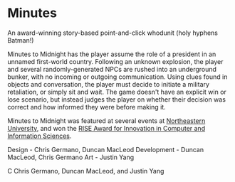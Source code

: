 # Minutes

An award-winning story-based point-and-click whodunit (holy hyphens Batman!)

Minutes to Midnight has the player assume the role of a president in an unnamed first-world country. Following an unknown explosion, the player and several randomly-generated NPCs are rushed into an underground bunker, with no incoming or outgoing communication. Using clues found in objects and conversation, the player must decide to initiate a military retaliation, or simply sit and wait. The game doesn't have an explicit win or lose scenario, but instead judges the player on whether their decision was correct and how informed they were before making it.

Minutes to Midnight was featured at several events at [Northeastern University](https://camd.northeastern.edu/blog/2014/04/minutes-midnight/), and won the [RISE Award for Innovation in Computer and Information Sciences](https://www.northeastern.edu/rise/presentations/minutes-midnight-promoting-creation-culpability-critical-thinking/).

Design - Chris Germano, Duncan MacLeod
Development - Duncan MacLeod, Chris Germano
Art - Justin Yang

C Chris Germano, Duncan MacLeod, and Justin Yang
